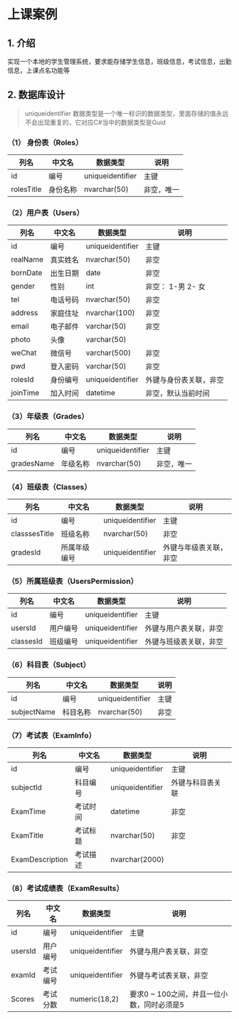 # 上课案例

## 1. 介绍

实现一个本地的学生管理系统，要求能存储学生信息，班级信息，考试信息，出勤信息，上课点名功能等

## 2. 数据库设计

> uniqueidentifier 数据类型是一个唯一标识的数据类型，里面存储的值永远不会出现重复的，它对应C#当中的数据类型是Guid

### （1） 身份表（Roles）

| 列名       | 中文名   | 数据类型         | 说明       |
| ---------- | -------- | ---------------- | ---------- |
| id         | 编号     | uniqueidentifier | 主键       |
| rolesTitle | 身份名称 | nvarchar(50)     | 非空，唯一 |

### （2）用户表（Users）

| 列名     | 中文名   | 数据类型         | 说明                   |
| -------- | -------- | ---------------- | ---------------------- |
| id       | 编号     | uniqueidentifier | 主键                   |
| realName | 真实姓名 | nvarchar(50)     | 非空                   |
| bornDate | 出生日期 | date             | 非空                   |
| gender   | 性别     | int              | 非空： 1-男 2- 女      |
| tel      | 电话号码 | nvarchar(50)     | 非空                   |
| address  | 家庭住址 | nvarchar(100)    | 非空                   |
| email    | 电子邮件 | varchar(50)      | 非空                   |
| photo    | 头像     | varchar(50)      |                        |
| weChat   | 微信号   | varchar(500)     | 非空                   |
| pwd      | 登入密码 | varchar(50)      | 非空                   |
| rolesId  | 身份编号 | uniqueidentifier | 外键与身份表关联，非空 |
| joinTime | 加入时间 | datetime         | 非空，默认当前时间     |

### （3）年级表（Grades）

| 列名       | 中文名   | 数据类型         | 说明       |
| ---------- | -------- | ---------------- | ---------- |
| id         | 编号     | uniqueidentifier | 主键       |
| gradesName | 年级名称 | nvarchar(50)     | 非空，唯一 |

### （4）班级表（Classes）

| 列名          | 中文名       | 数据类型         | 说明                   |
| ------------- | ------------ | ---------------- | ---------------------- |
| id            | 编号         | uniqueidentifier | 主键                   |
| classsesTitle | 班级名称     | nvarchar(50)     | 非空                   |
| gradesId      | 所属年级编号 | uniqueidentifier | 外键与年级表关联，非空 |

### （5）所属班级表（UsersPermission）

| 列名      | 中文名   | 数据类型         | 说明                   |
| --------- | -------- | ---------------- | ---------------------- |
| id        | 编号     | uniqueidentifier | 主键                   |
| usersId   | 用户编号 | uniqueidentifier | 外键与用户表关联，非空 |
| classesId | 班级编号 | uniqueidentifier | 外键与班级表关联，非空 |

### （6）科目表（Subject）

| 列名        | 中文名   | 数据类型         | 说明 |
| ----------- | -------- | ---------------- | ---- |
| id          | 编号     | uniqueidentifier | 主键 |
| subjectName | 科目名称 | nvarchar(50)     | 非空 |

### （7）考试表（ExamInfo）

| 列名            | 中文名   | 数据类型         | 说明             |
| --------------- | -------- | ---------------- | ---------------- |
| id              | 编号     | uniqueidentifier | 主键             |
| subjectId       | 科目编号 | uniqueidentifier | 外键与科目表关联 |
| ExamTime        | 考试时间 | datetime         | 非空             |
| ExamTitle       | 考试标题 | nvarchar(50)     | 非空             |
| ExamDescription | 考试描述 | nvarchar(2000)   |                  |

### （8）考试成绩表（ExamResults）

| 列名    | 中文名   | 数据类型         | 说明                                       |
| ------- | -------- | ---------------- | ------------------------------------------ |
| id      | 编号     | uniqueidentifier | 主键                                       |
| usersId | 用户编号 | uniqueidentifier | 外键与用户表关联，非空                     |
| examId  | 考试编号 | uniqueidentifier | 外键与考试表关联，非空                     |
| Scores  | 考试分数 | numeric(18,2)    | 要求0 ~ 100之间，并且一位小数，同时必须是5 |